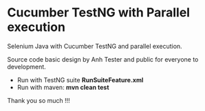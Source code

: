 # Cucumber TestNG with Parallel execution

Selenium Java with Cucumber TestNG and parallel execution.

Source code basic design by Anh Tester and public for everyone to development.

- Run with TestNG suite **RunSuiteFeature.xml**
- Run with maven: **mvn clean test**

Thank you so much !!!
